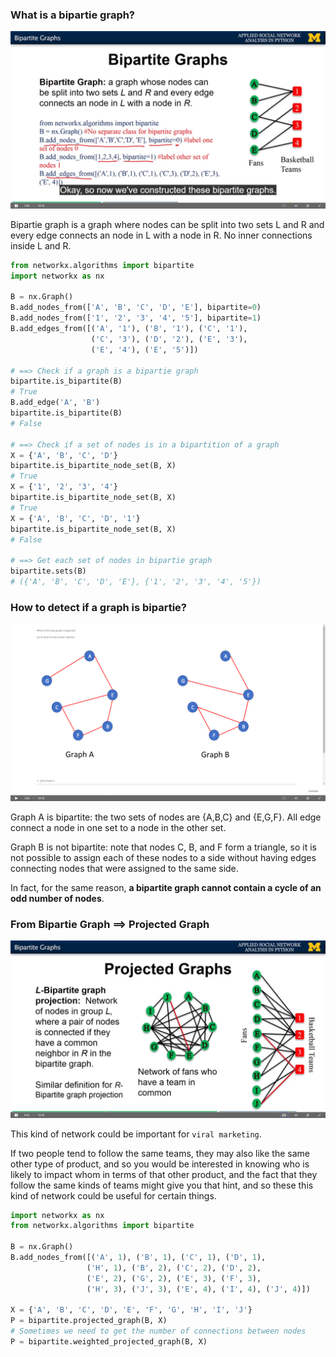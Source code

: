 ### What is a bipartie graph?

<img src='../images/33.png' />

Bipartie graph is a graph where nodes can be split into two sets L and R 
and every edge connects an node in L with a node in R. No inner connections
inside L and R.

```python
from networkx.algorithms import bipartite
import networkx as nx

B = nx.Graph()
B.add_nodes_from(['A', 'B', 'C', 'D', 'E'], bipartite=0)
B.add_nodes_from(['1', '2', '3', '4', '5'], bipartite=1)
B.add_edges_from([('A', '1'), ('B', '1'), ('C', '1'), 
                  ('C', '3'), ('D', '2'), ('E', '3'),
                  ('E', '4'), ('E', '5')])
             
# ==> Check if a graph is a bipartie graph
bipartite.is_bipartite(B)
# True
B.add_edge('A', 'B')
bipartite.is_bipartite(B)
# False

# ==> Check if a set of nodes is in a bipartition of a graph
X = {'A', 'B', 'C', 'D'}
bipartite.is_bipartite_node_set(B, X)
# True
X = {'1', '2', '3', '4'}
bipartite.is_bipartite_node_set(B, X)
# True
X = {'A', 'B', 'C', 'D', '1'}
bipartite.is_bipartite_node_set(B, X)
# False

# ==> Get each set of nodes in bipartie graph
bipartite.sets(B)
# ({'A', 'B', 'C', 'D', 'E'}, {'1', '2', '3', '4', '5'}) 
```

### How to detect if a graph is bipartie?

<img src='../images/32.png' />

Graph A is bipartite: the two sets of nodes are {A,B,C} and {E,G,F}. 
All edge connect a node in one set to a node in the other set. 

Graph B is not bipartite: note that nodes C, B, and F form a triangle, 
so it is not possible to assign each of these nodes to a side without 
having edges connecting nodes that were assigned to the same side. 

In fact, for the same reason, __a bipartite graph cannot contain a 
cycle of an odd number of nodes__.

### From Bipartie Graph ==> Projected Graph

<img src='../images/37.png' />

 This kind of network could be important for `viral marketing`. 
 
 If two people tend to follow the same teams, 
 they may also like the same other type of product, 
 and so you would be interested in knowing who is likely to 
 impact whom in terms of that other product, and the fact that 
 they follow the same kinds of teams might give you that hint, 
 and so these this kind of network could be useful for certain things.
 
 ```python
import networkx as nx
from networkx.algorithms import bipartite

B = nx.Graph()
B.add_nodes_from([('A', 1), ('B', 1), ('C', 1), ('D', 1),
                  ('H', 1), ('B', 2), ('C', 2), ('D', 2),
                  ('E', 2), ('G', 2), ('E', 3), ('F', 3),
                  ('H', 3), ('J', 3), ('E', 4), ('I', 4), ('J', 4)])

X = {'A', 'B', 'C', 'D', 'E', 'F', 'G', 'H', 'I', 'J'}
P = bipartite.projected_graph(B, X)
# Sometimes we need to get the number of connections between nodes
P = bipartite.weighted_projected_graph(B, X)
```
 
